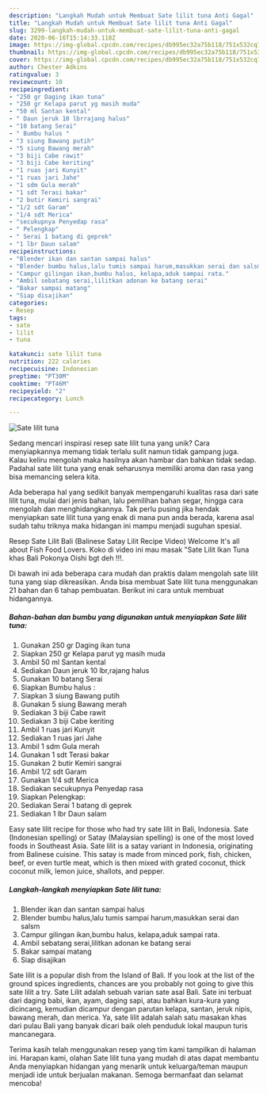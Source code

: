 ```yaml
---
description: "Langkah Mudah untuk Membuat Sate lilit tuna Anti Gagal"
title: "Langkah Mudah untuk Membuat Sate lilit tuna Anti Gagal"
slug: 3299-langkah-mudah-untuk-membuat-sate-lilit-tuna-anti-gagal
date: 2020-06-16T15:14:33.118Z
image: https://img-global.cpcdn.com/recipes/db995ec32a75b118/751x532cq70/sate-lilit-tuna-foto-resep-utama.jpg
thumbnail: https://img-global.cpcdn.com/recipes/db995ec32a75b118/751x532cq70/sate-lilit-tuna-foto-resep-utama.jpg
cover: https://img-global.cpcdn.com/recipes/db995ec32a75b118/751x532cq70/sate-lilit-tuna-foto-resep-utama.jpg
author: Chester Adkins
ratingvalue: 3
reviewcount: 10
recipeingredient:
- "250 gr Daging ikan tuna"
- "250 gr Kelapa parut yg masih muda"
- "50 ml Santan kental"
- " Daun jeruk 10 lbrrajang halus"
- "10 batang Serai"
- " Bumbu halus "
- "3 siung Bawang putih"
- "5 siung Bawang merah"
- "3 biji Cabe rawit"
- "3 biji Cabe keriting"
- "1 ruas jari Kunyit"
- "1 ruas jari Jahe"
- "1 sdm Gula merah"
- "1 sdt Terasi bakar"
- "2 butir Kemiri sangrai"
- "1/2 sdt Garam"
- "1/4 sdt Merica"
- "secukupnya Penyedap rasa"
- " Pelengkap"
- " Serai 1 batang di geprek"
- "1 lbr Daun salam"
recipeinstructions:
- "Blender ikan dan santan sampai halus"
- "Blender bumbu halus,lalu tumis sampai harum,masukkan serai dan salsm"
- "Campur gilingan ikan,bumbu halus, kelapa,aduk sampai rata."
- "Ambil sebatang serai,lilitkan adonan ke batang serai"
- "Bakar sampai matang"
- "Siap disajikan"
categories:
- Resep
tags:
- sate
- lilit
- tuna

katakunci: sate lilit tuna 
nutrition: 222 calories
recipecuisine: Indonesian
preptime: "PT30M"
cooktime: "PT46M"
recipeyield: "2"
recipecategory: Lunch

---
```



![Sate lilit tuna](https://img-global.cpcdn.com/recipes/db995ec32a75b118/751x532cq70/sate-lilit-tuna-foto-resep-utama.jpg)

Sedang mencari inspirasi resep sate lilit tuna yang unik? Cara menyiapkannya memang tidak terlalu sulit namun tidak gampang juga. Kalau keliru mengolah maka hasilnya akan hambar dan bahkan tidak sedap. Padahal sate lilit tuna yang enak seharusnya memiliki aroma dan rasa yang bisa memancing selera kita.

Ada beberapa hal yang sedikit banyak mempengaruhi kualitas rasa dari sate lilit tuna, mulai dari jenis bahan, lalu pemilihan bahan segar, hingga cara mengolah dan menghidangkannya. Tak perlu pusing jika hendak menyiapkan sate lilit tuna yang enak di mana pun anda berada, karena asal sudah tahu triknya maka hidangan ini mampu menjadi suguhan spesial.

Resep Sate Lilit Bali (Balinese Satay Lilit Recipe Video) Welcome It&#39;s all about Fish Food Lovers. Koko di video ini mau masak &#34;Sate Lilit Ikan Tuna khas Bali Pokonya Oishi bgt deh !!!.


Di bawah ini ada beberapa cara mudah dan praktis dalam mengolah sate lilit tuna yang siap dikreasikan. Anda bisa membuat Sate lilit tuna menggunakan 21 bahan dan 6 tahap pembuatan. Berikut ini cara untuk membuat hidangannya.

<!--inarticleads1-->

##### Bahan-bahan dan bumbu yang digunakan untuk menyiapkan Sate lilit tuna:

1. Gunakan 250 gr Daging ikan tuna
1. Siapkan 250 gr Kelapa parut yg masih muda
1. Ambil 50 ml Santan kental
1. Sediakan  Daun jeruk 10 lbr,rajang halus
1. Gunakan 10 batang Serai
1. Siapkan  Bumbu halus :
1. Siapkan 3 siung Bawang putih
1. Gunakan 5 siung Bawang merah
1. Sediakan 3 biji Cabe rawit
1. Sediakan 3 biji Cabe keriting
1. Ambil 1 ruas jari Kunyit
1. Sediakan 1 ruas jari Jahe
1. Ambil 1 sdm Gula merah
1. Gunakan 1 sdt Terasi bakar
1. Gunakan 2 butir Kemiri sangrai
1. Ambil 1/2 sdt Garam
1. Gunakan 1/4 sdt Merica
1. Sediakan secukupnya Penyedap rasa
1. Siapkan  Pelengkap:
1. Sediakan  Serai 1 batang di geprek
1. Sediakan 1 lbr Daun salam


Easy sate lilit recipe for those who had try sate lilit in Bali, Indonesia. Sate (Indonesian spelling) or Satay (Malaysian spelling) is one of the most loved foods in Southeast Asia. Sate lilit is a satay variant in Indonesia, originating from Balinese cuisine. This satay is made from minced pork, fish, chicken, beef, or even turtle meat, which is then mixed with grated coconut, thick coconut milk, lemon juice, shallots, and pepper. 

<!--inarticleads2-->

##### Langkah-langkah menyiapkan Sate lilit tuna:

1. Blender ikan dan santan sampai halus
1. Blender bumbu halus,lalu tumis sampai harum,masukkan serai dan salsm
1. Campur gilingan ikan,bumbu halus, kelapa,aduk sampai rata.
1. Ambil sebatang serai,lilitkan adonan ke batang serai
1. Bakar sampai matang
1. Siap disajikan


Sate lilit is a popular dish from the Island of Bali. If you look at the list of the ground spices ingredients, chances are you probably not going to give this sate lilit a try. Sate Lilit adalah sebuah varian sate asal Bali. Sate ini terbuat dari daging babi, ikan, ayam, daging sapi, atau bahkan kura-kura yang dicincang, kemudian dicampur dengan parutan kelapa, santan, jeruk nipis, bawang merah, dan merica. Ya, sate lilit adalah salah satu masakan khas dari pulau Bali yang banyak dicari baik oleh penduduk lokal maupun turis mancanegara. 

Terima kasih telah menggunakan resep yang tim kami tampilkan di halaman ini. Harapan kami, olahan Sate lilit tuna yang mudah di atas dapat membantu Anda menyiapkan hidangan yang menarik untuk keluarga/teman maupun menjadi ide untuk berjualan makanan. Semoga bermanfaat dan selamat mencoba!
